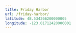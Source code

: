 ```yaml
---
title: Friday Harbor
url: /friday-harbor/
latitude: 48.534266200000005
longitude: -123.01712420000001
---
```


